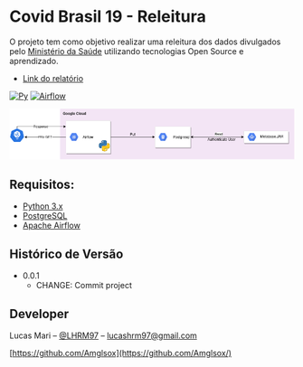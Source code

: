 # Covid Brasil 19 - Releitura
O projeto tem como objetivo realizar uma releitura dos dados divulgados pelo [Ministério da Saúde](https://covid.saude.gov.br/) utilizando tecnologias Open Source e aprendizado.
- [Link do relatório](https://cutt.ly/ayBOdsc)

[![Py][python-image]][python-url]
[![Airflow][airflow-image]][airflow-url]

![](arquitetura.png)

## Requisitos:
- [Python 3.x](python-url)
- [PostgreSQL](postgres-url)
- [Apache Airflow](airflow-url)

## Histórico de Versão

* 0.0.1
    * CHANGE: Commit project


## Developer

Lucas Mari – [@LHRM97](https://twitter.com/LHRM97) – lucashrm97@gmail.com

[https://github.com/Amglsox](https://github.com/Amglsox/)

<!-- Markdown link & img dfn's -->
[python-image]: https://camo.githubusercontent.com/1ffe5b1d477c7a0a8c3a954048fb57d676ac1614/68747470733a2f2f696d672e736869656c64732e696f2f707970692f707976657273696f6e732f6b756265726e657465732e737667
[python-url]: https://www.python.org/
[airflow-image]:https://camo.githubusercontent.com/a0f8662456135c05bf3117cb70a1aaa55c0d3604/687474703a2f2f696d672e736869656c64732e696f2f3a6c6963656e73652d417061636865253230322d626c75652e737667
[airflow-url]:https://airflow.apache.org/
[postgres-url]: https://www.postgresql.org/
